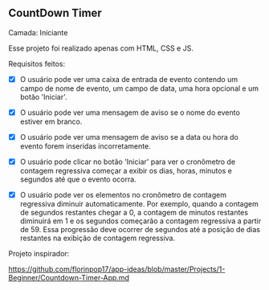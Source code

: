 ## CountDown Timer


Camada: Iniciante

Esse projeto foi realizado apenas com HTML, CSS e JS.

Requisitos feitos:

- [x] O usuário pode ver uma caixa de entrada de evento contendo um campo de nome de evento, um campo de data, uma hora opcional e um botão 'Iniciar'.
- [x] O usuário pode ver uma mensagem de aviso se o nome do evento estiver em branco.
- [x]  O usuário pode ver uma mensagem de aviso se a data ou hora do evento forem inseridas incorretamente.
- [x] O usuário pode clicar no botão 'Iniciar' para ver o cronômetro de contagem regressiva começar a exibir os dias, horas, minutos e segundos até que o evento ocorra.
- [x] O usuário pode ver os elementos no cronômetro de contagem regressiva diminuir automaticamente. Por exemplo, quando a contagem de segundos restantes chegar a 0, a contagem de minutos restantes diminuirá em 1 e os segundos começarão a contagem regressiva a partir de 59. Essa progressão deve ocorrer de segundos até a posição de dias restantes na exibição de contagem regressiva.



Projeto inspirador: 

https://github.com/florinpop17/app-ideas/blob/master/Projects/1-Beginner/Countdown-Timer-App.md